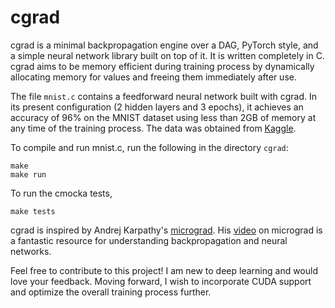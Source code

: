# cgrad
cgrad is a minimal backpropagation engine over a DAG, PyTorch style, and a simple neural network library built on top of it. It is written completely in C. cgrad aims to be memory efficient during training process by dynamically allocating memory for values and freeing them immediately after use. 

The file `mnist.c` contains a feedforward neural network built with cgrad. In its present configuration (2 hidden layers and 3 epochs), it achieves an accuracy of 96% on the MNIST dataset using less than 2GB of memory at any time of the training process. The data was obtained from [Kaggle](https://www.kaggle.com/datasets/oddrationale/mnist-in-csv).

To compile and run mnist.c, run the following in the directory `cgrad`:
```
make
make run
```
To run the cmocka tests,
```
make tests
```

cgrad is inspired by Andrej Karpathy's [micrograd](https://github.com/karpathy/micrograd.git). His [video](https://youtu.be/VMj-3S1tku0?si=CDbpLHqpThtHuv9q) on micrograd is a fantastic resource for understanding backpropagation and neural networks.

Feel free to contribute to this project! I am new to deep learning and would love your feedback. Moving forward, I wish to incorporate CUDA support and optimize the overall training process further.



